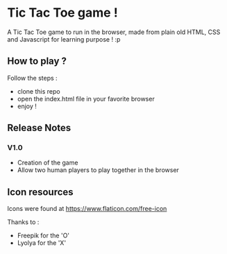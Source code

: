 # Tic Tac Toe game !

A Tic Tac Toe game to run in the browser, made from plain old HTML, CSS and Javascript for learning purpose ! :p

## How to play ?
Follow the steps :
- clone this repo
- open the index.html file in your favorite browser
- enjoy !

## Release Notes
### V1.0
- Creation of the game
- Allow two human players to play together in the browser

## Icon resources
Icons were found at https://www.flaticon.com/free-icon

Thanks to :
- Freepik for the 'O'
- Lyolya for the 'X'
